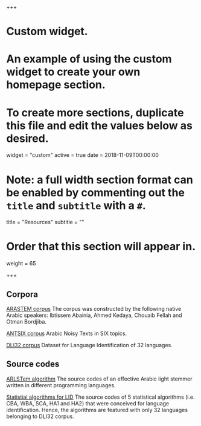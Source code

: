 +++
# Custom widget.
# An example of using the custom widget to create your own homepage section.
# To create more sections, duplicate this file and edit the values below as desired.
widget = "custom"
active = true
date = 2018-11-09T00:00:00

# Note: a full width section format can be enabled by commenting out the `title` and `subtitle` with a `#`.
title = "Resources"
subtitle = ""

# Order that this section will appear in.
weight = 65

+++

## Corpora

<i class="fas fa-book"></i> [ARASTEM corpus](https://github.com/xprogramer/ARASTEM-corpus)  The corpus was constructed by the following native Arabic speakers: Ibtissem Abainia, Ahmed Kedaya, Chouaib Fellah and Otman Bordjiba.</br>

<i class="fas fa-book"></i> [ANTSIX corpus](https://github.com/xprogramer/ANTSIX-corpus)  Arabic Noisy Texts in SIX topics.</br>

<i class="fas fa-book"></i> [DLI32 corpus](https://github.com/xprogramer/DLI32-corpus)  Dataset for Language Identification of 32 languages.</br>


## Source codes

<i class="fas fa-codes"></i> [ARLSTem algorithm](https://github.com/xprogramer/Arabic-Lemmatisation)  The source codes of an effective Arabic light stemmer written in different programming languages.</br>

<i class="fas fa-codes"></i> [Statistial algorithms for LID](https://github.com/xprogramer/Language-Identification)  The source codes of 5 statistical algorithms (i.e. CBA, WBA, SCA, HA1 and HA2) that were conceived for language identification. Hence, the algorithms are featured with only 32 languages belonging to DLI32 corpus.</br>
